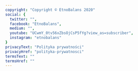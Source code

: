 ```yaml
---
copyright: "Copyright © EtnoBalans 2020"
social: {
  twitter: "",
  facebook: "EtnoBalans",
  medium: "",
  youtube: "UCwmY_0tv56xZbsOjCsP5fYg?view_as=subscriber",
  instagram: "etnobalans"
}
privacyText: "Polityka prywatności"
privacyHref: "polityka-prywatnosci"
termsText: ""
termsHref: ""
---
```

